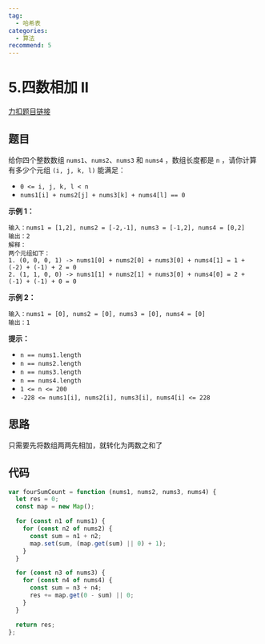 ```yaml
---
tag:
  - 哈希表
categories:
  - 算法
recommend: 5
---
```


# 5.四数相加 II

[力扣题目链接](https://leetcode.cn/problems/4sum-ii/)

## 题目

给你四个整数数组 `nums1`、`nums2`、`nums3` 和 `nums4` ，数组长度都是 `n` ，请你计算有多少个元组 `(i, j, k, l)` 能满足：

- `0 <= i, j, k, l < n`
- `nums1[i] + nums2[j] + nums3[k] + nums4[l] == 0`

**示例 1：**

```
输入：nums1 = [1,2], nums2 = [-2,-1], nums3 = [-1,2], nums4 = [0,2]
输出：2
解释：
两个元组如下：
1. (0, 0, 0, 1) -> nums1[0] + nums2[0] + nums3[0] + nums4[1] = 1 + (-2) + (-1) + 2 = 0
2. (1, 1, 0, 0) -> nums1[1] + nums2[1] + nums3[0] + nums4[0] = 2 + (-1) + (-1) + 0 = 0
```

**示例 2：**

```
输入：nums1 = [0], nums2 = [0], nums3 = [0], nums4 = [0]
输出：1
```

**提示：**

- `n == nums1.length`
- `n == nums2.length`
- `n == nums3.length`
- `n == nums4.length`
- `1 <= n <= 200`
- `-228 <= nums1[i], nums2[i], nums3[i], nums4[i] <= 228`

## 思路

只需要先将数组两两先相加，就转化为两数之和了

## 代码

```js
var fourSumCount = function (nums1, nums2, nums3, nums4) {
  let res = 0;
  const map = new Map();

  for (const n1 of nums1) {
    for (const n2 of nums2) {
      const sum = n1 + n2;
      map.set(sum, (map.get(sum) || 0) + 1);
    }
  }

  for (const n3 of nums3) {
    for (const n4 of nums4) {
      const sum = n3 + n4;
      res += map.get(0 - sum) || 0;
    }
  }

  return res;
};
```
